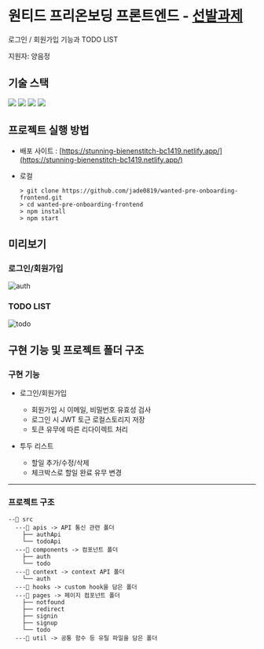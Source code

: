 # 원티드 프리온보딩 프론트엔드 - [선발과제](https://github.com/walking-sunset/selection-task)

로그인 / 회원가입 기능과 TODO LIST

지원자: 양음정

## 기술 스택

<img src="https://img.shields.io/badge/React-61DAFB.svg?&style=for-the-badge&logo=React&logoColor=000"/> <img src="https://img.shields.io/badge/TailwindCSS-2D79C7?style=for-the-badge&logo=tailwindcss&logoColor=white"> <img src="https://img.shields.io/badge/Axios-5A29E4?style=for-the-badge&logo=axios&logoColor=white"> <img src="https://img.shields.io/badge/React Router-CA4245?style=for-the-badge&logo=react router&logoColor=white">

## 프로젝트 실행 방법

- 배포 사이트 : [https://stunning-bienenstitch-bc1419.netlify.app/](https://stunning-bienenstitch-bc1419.netlify.app/)

- 로컬

  ```shell
  > git clone https://github.com/jade0819/wanted-pre-onboarding-frontend.git
  > cd wanted-pre-onboarding-frontend
  > npm install
  > npm start
  ```

## 미리보기

### 로그인/회원가입

![auth](https://github.com/jade0819/wanted-pre-onboarding-frontend/assets/88275787/1cd5f676-a76d-4354-bbd8-6af377facd6c)

### TODO LIST

![todo](https://github.com/jade0819/wanted-pre-onboarding-frontend/assets/88275787/36bb9e8e-f034-45ce-bdd5-0566098eb8bb)

## 구현 기능 및 프로젝트 폴더 구조

### 구현 기능

- 로그인/회원가입

  - 회원가입 시 이메일, 비밀번호 유효성 검사
  - 로그인 시 JWT 토근 로컬스토리지 저장
  - 토큰 유무에 따른 리다이렉트 처리

- 투두 리스트
  - 할일 추가/수정/삭제
  - 체크박스로 할일 완료 유무 변경

---

### 프로젝트 구조

```
--📁 src
  ---📁 apis -> API 통신 관련 폴더
    ├── authApi
    └── todoApi
  ---📁 components -> 컴포넌트 폴더
    ├── auth
    └── todo
  ---📁 context -> context API 폴더
    └── auth
  ---📁 hooks -> custom hook을 담은 폴더
  ---📁 pages -> 페이지 컴포넌트 폴더
    ├── notfound
    ├── redirect
    ├── signin
    ├── signup
    └── todo
  ---📁 util -> 공통 함수 등 유틸 파일을 담은 폴더
```
